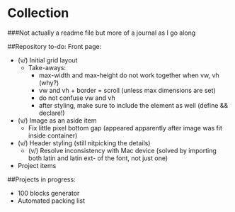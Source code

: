 # Collection

###Not actually a readme file but more of a journal as I go along

##Repository to-do:
 Front page:
 * (v/) Initial grid layout
   * Take-aways:
     * max-width and max-height do not work together when vw, vh (why?)
     * vw and vh + border = scroll (unless max dimensions are set)
     * do not confuse vw and vh
     * after styling, make sure to include the element as well (define && declare!)
 * (v/) Image as an aside item
   * Fix little pixel bottom gap (appeared apparently after image was fit inside container)
 * (v/) Header styling (still nitpicking the details)
   * (v/) Resolve inconsistency with Mac device (solved by importing both latin and latin ext- of the font, not just one)
 * Project items
  
  
##Projects in progress:
  - 100 blocks generator
  - Automated packing list
